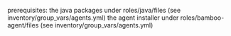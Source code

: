 prerequisites: 
the java packages under roles/java/files (see inventory/group_vars/agents.yml)
the agent installer under roles/bamboo-agent/files (see inventory/group_vars/agents.yml)
